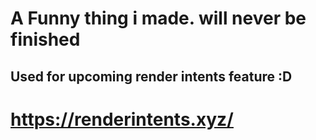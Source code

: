 # A Funny thing i made. will never be finished
## Used for upcoming render intents feature :D

# https://renderintents.xyz/
